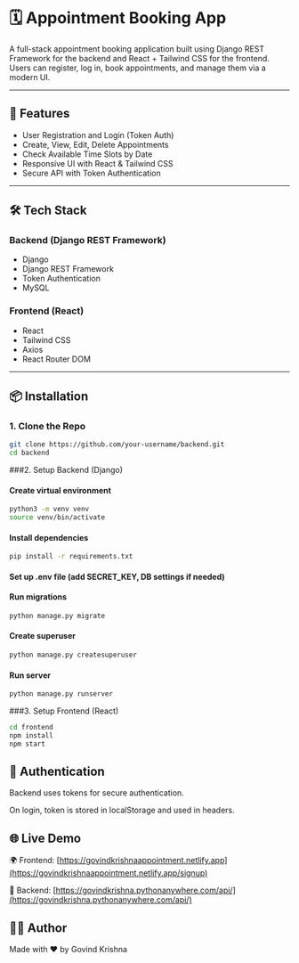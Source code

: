 # 🗓️ Appointment Booking App

A full-stack appointment booking application built using Django REST Framework for the backend and React + Tailwind CSS for the frontend. Users can register, log in, book appointments, and manage them via a modern UI.

---

## 🚀 Features

- User Registration and Login (Token Auth)
- Create, View, Edit, Delete Appointments
- Check Available Time Slots by Date
- Responsive UI with React & Tailwind CSS
- Secure API with Token Authentication

---

## 🛠️ Tech Stack

### Backend (Django REST Framework)
- Django
- Django REST Framework
- Token Authentication
- MySQL

### Frontend (React)
- React
- Tailwind CSS
- Axios
- React Router DOM

---

## 📦 Installation

### 1. Clone the Repo

```bash
git clone https://github.com/your-username/backend.git
cd backend
```
###2. Setup Backend (Django)

#### Create virtual environment
```bash
python3 -m venv venv
source venv/bin/activate
```

#### Install dependencies
```bash
pip install -r requirements.txt
```

#### Set up .env file (add SECRET_KEY, DB settings if needed)

#### Run migrations
```bash
python manage.py migrate
```

#### Create superuser
```bash
python manage.py createsuperuser
```

#### Run server
```bash
python manage.py runserver
```
###3. Setup Frontend (React)
```bash
cd frontend
npm install
npm start
```
## 🔐 Authentication
Backend uses tokens for secure authentication.

On login, token is stored in localStorage and used in headers.


## 🌐 Live Demo
🌍 Frontend: [https://govindkrishnaappointment.netlify.app](https://govindkrishnaappointment.netlify.app/signup)

🔗 Backend: [https://govindkrishna.pythonanywhere.com/api/](https://govindkrishna.pythonanywhere.com/api/)

## 🙋‍♂️ Author
Made with ❤️ by Govind Krishna

